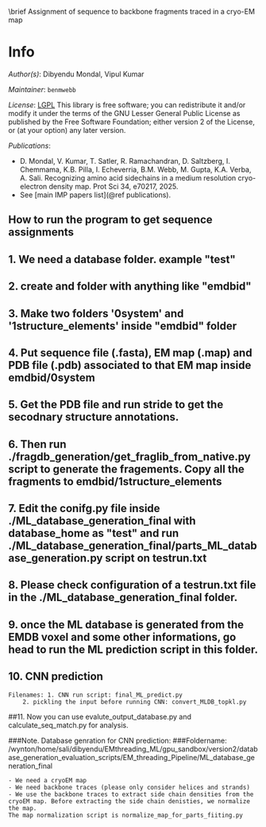 \brief Assignment of sequence to backbone fragments traced in a cryo-EM map 

# Info

_Author(s)_: Dibyendu Mondal, Vipul Kumar

_Maintainer_: `benmwebb`

_License_: [LGPL](https://www.gnu.org/licenses/old-licenses/lgpl-2.1.html)
This library is free software; you can redistribute it and/or
modify it under the terms of the GNU Lesser General Public
License as published by the Free Software Foundation; either
version 2 of the License, or (at your option) any later version.

_Publications_:
 - D. Mondal, V. Kumar, T. Satler, R. Ramachandran, D. Saltzberg, I. Chemmama, K.B. Pilla, I. Echeverria, B.M. Webb, M. Gupta, K.A. Verba, A. Sali. Recognizing amino acid sidechains in a medium resolution cryo-electron density map. Prot Sci 34, e70217, 2025.
 - See [main IMP papers list](@ref publications).

## How to run the program to get sequence assignments
## 1. We need a database folder. example "test"
## 2. create and folder with anything like "emdbid"
## 3. Make two folders '0system' and '1structure_elements' inside "emdbid" folder
## 4. Put sequence file (.fasta), EM map (.map) and PDB file (.pdb) associated to that EM map inside emdbid/0system
## 5. Get the PDB file and run stride to get the secodnary structure annotations.
## 6. Then run ./fragdb_generation/get_fraglib_from_native.py script to generate the fragements. Copy all the fragments to emdbid/1structure_elements

## 7. Edit the conifg.py file inside ./ML_database_generation_final with database_home as "test" and run ./ML_database_generation_final/parts_ML_database_generation.py script on testrun.txt
## 8. Please check configuration of a testrun.txt file in the ./ML_database_generation_final folder.
## 9. once the ML database is generated from the EMDB voxel and some other informations, go head to run the ML prediction script in this folder.
## 10. CNN prediction
	Filenames: 1. CNN run script: final_ML_predict.py
		2. pickling the input before running CNN: convert_MLDB_topkl.py
##11. Now you can use evalute_output_database.py and calculate_seq_match.py for analysis.


###Note. Database genration for CNN prediction:
###Foldername: /wynton/home/sali/dibyendu/EMthreading_ML/gpu_sandbox/version2/database_generation_evaluation_scripts/EM_threading_Pipeline/ML_database_generation_final

	- We need a cryoEM map
	- We need backbone traces (please only consider helices and strands)	
	- We use the backbone traces to extract side chain densities from the cryoEM map. Before extracting the side chain denisties, we normalize the map.
	The map normalization script is normalize_map_for_parts_fiiting.py
